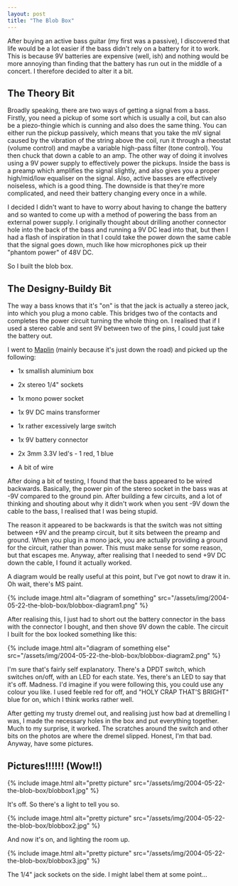 ```yaml
---
layout: post
title: "The Blob Box"
---
```

After buying an active bass guitar (my first was a passive), I discovered that
life would be a lot easier if the bass didn't rely on a battery for it to
work. This is because 9V batteries are expensive (well, ish) and nothing would
be more annoying than finding that the battery has run out in the middle of a
concert. I therefore decided to alter it a bit.

## The Theory Bit

Broadly speaking, there are two ways of getting a signal from a bass. Firstly,
you need a pickup of some sort which is usually a coil, but can also be a
piezo-thingie which is cunning and also does the same thing. You can either
run the pickup passively, which means that you take the mV signal caused by
the vibration of the string above the coil, run it through a rheostat (volume
control) and maybe a variable high-pass filter (tone control). You then chuck
that down a cable to an amp. The other way of doing it involves using a 9V
power supply to effectively power the pickups. Inside the bass is a preamp
which amplifies the signal slightly, and also gives you a proper high/mid/low
equaliser on the signal. Also, active basses are effectively noiseless, which
is a good thing. The downside is that they're more complicated, and need their
battery changing every once in a while.

I decided I didn't want to have to worry about having to change the battery
and so wanted to come up with a method of powering the bass from an external
power supply. I originally thought about drilling another connector hole into
the back of the bass and running a 9V DC lead into that, but then I had a
flash of inspiration in that I could take the power down the same cable that
the signal goes down, much like how microphones pick up their "phantom power"
of 48V DC.

So I built the blob box.

## The Designy-Buildy Bit

The way a bass knows that it's "on" is that the jack is actually a stereo
jack, into which you plug a mono cable. This bridges two of the contacts and
completes the power circuit turning the whole thing on. I realised that if I
used a stereo cable and sent 9V between two of the pins, I could just take the
battery out.

I went to [Maplin][1] (mainly because it's just down the road) and picked up
the following:

  * 1x smallish aluminium box

  * 2x stereo 1/4" sockets

  * 1x mono power socket

  * 1x 9V DC mains transformer

  * 1x rather excessively large switch

  * 1x 9V battery connector

  * 2x 3mm 3.3V led's - 1 red, 1 blue

  * A bit of wire

After doing a bit of testing, I found that the bass appeared to be wired
backwards. Basically, the power pin of the stereo socket in the bass was at
-9V compared to the ground pin. After building a few circuits, and a lot of
thinking and shouting about why it didn't work when you sent -9V down the
cable to the bass, I realised that I was being stupid.

The reason it appeared to be backwards is that the switch was not sitting
between +9V and the preamp circuit, but it sits between the preamp and ground.
When you plug in a mono jack, you are actually providing a ground for the
circuit, rather than power. This must make sense for some reason, but that
escapes me. Anyway, after realising that I needed to send +9V DC down the
cable, I found it actually worked.

A diagram would be really useful at this point, but I've got nowt to draw it
in. Oh wait, there's MS paint.

{% include image.html alt="diagram of something" src="/assets/img/2004-05-22-the-blob-box/blobbox-diagram1.png" %}

After realising this, I just had to short out the battery connector in the
bass with the connector I bought, and then shove 9V down the cable. The
circuit I built for the box looked something like this:

{% include image.html alt="diagram of something else" src="/assets/img/2004-05-22-the-blob-box/blobbox-diagram2.png" %}

I'm sure that's fairly self explanatory. There's a DPDT switch, which switches
on/off, with an LED for each state. Yes, there's an LED to say that it's off.
Madness. I'd imagine if you were following this, you could use any colour you
like. I used feeble red for off, and "HOLY CRAP THAT'S BRIGHT" blue for on,
which I think works rather well.

After getting my trusty dremel out, and realising just how bad at dremelling I
was, I made the necessary holes in the box and put everything together. Much
to my surprise, it worked. The scratches around the switch and other bits on
the photos are where the dremel slipped. Honest, I'm that bad. Anyway, have
some pictures.

## Pictures!!!!!! (Wow!!)

{% include image.html alt="pretty picture" src="/assets/img/2004-05-22-the-blob-box/blobbox1.jpg" %}

It's off. So there's a light to tell you so.

{% include image.html alt="pretty picture" src="/assets/img/2004-05-22-the-blob-box/blobbox2.jpg" %}

And now it's on, and lighting the room up.

{% include image.html alt="pretty picture" src="/assets/img/2004-05-22-the-blob-box/blobbox3.jpg" %}

The 1/4" jack sockets on the side. I might label them at some point...

   [1]: http://www.maplin.co.uk
